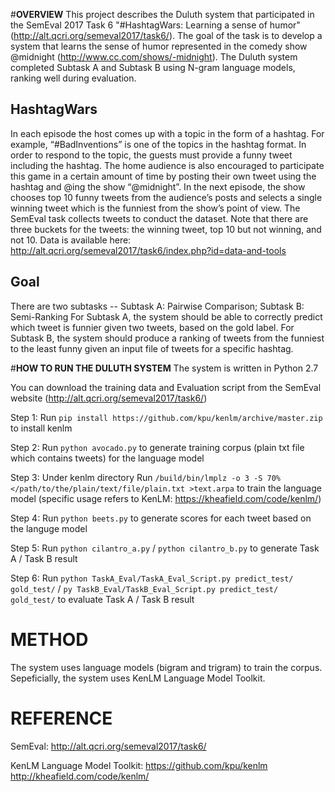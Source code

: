 #**OVERVIEW**
This project describes the Duluth system that participated in the SemEval 2017 Task 6 "#HashtagWars: Learning a sense of humor" (http://alt.qcri.org/semeval2017/task6/). The goal of the task is to develop a system that learns the sense of humor represented in the comedy show @midnight (http://www.cc.com/shows/-midnight). The Duluth system completed Subtask A and Subtask B using N-gram language models, ranking well during evaluation.

## HashtagWars
In each episode the host comes up with a topic in the form of a hashtag. For example, “#BadInventions” is one of the topics in the hashtag format. In order to respond to the topic, the guests must provide a funny tweet including the hashtag. The home audience is also encouraged to participate this game in a certain amount of time by posting their own tweet using the hashtag and @ing the show “@midnight”. In the next episode, the show chooses top 10 funny tweets from the audience’s posts and selects a single winning tweet which is the funniest from the show’s point of view. The SemEval task collects tweets to conduct the dataset. Note that there are three buckets for the tweets: the winning tweet, top 10 but not winning, and not 10. Data is available here: http://alt.qcri.org/semeval2017/task6/index.php?id=data-and-tools

## Goal 
There are two subtasks -- Subtask A: Pairwise Comparison; Subtask B: Semi-Ranking
For Subtask A, the system should be able to correctly predict which tweet is funnier given two tweets, based on the gold label. For Subtask B, the system should produce a ranking of tweets from the funniest to the least funny given an input file of tweets for a specific hashtag.

#**HOW TO RUN THE DULUTH SYSTEM**
The system is written in Python 2.7

You can download the training data and Evaluation script from the SemEval website (http://alt.qcri.org/semeval2017/task6/)

Step 1: Run `pip install https://github.com/kpu/kenlm/archive/master.zip` to install kenlm

Step 2: Run `python avocado.py` to generate training corpus (plain txt file which contains tweets) for the language model

Step 3: Under kenlm directory Run `/build/bin/lmplz -o 3 -S 70% </path/to/the/plain/text/file/plain.txt >text.arpa` to train the language model (specific usage refers to KenLM: https://kheafield.com/code/kenlm/)

Step 4: Run `python beets.py` to generate scores for each tweet based on the languge model

Step 5: Run `python cilantro_a.py` / `python cilantro_b.py` to generate Task A / Task B result

Step 6: Run `python TaskA_Eval/TaskA_Eval_Script.py predict_test/ gold_test/` / `py TaskB_Eval/TaskB_Eval_Script.py predict_test/ gold_test/` to evaluate Task A / Task B result

# METHOD
The system uses language models (bigram and trigram) to train the corpus. Sepeficially, the system uses KenLM Language Model Toolkit.

# REFERENCE
SemEval:  http://alt.qcri.org/semeval2017/task6/

KenLM Language Model Toolkit:  https://github.com/kpu/kenlm
                               http://kheafield.com/code/kenlm/
        

        




